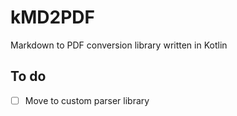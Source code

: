 # kMD2PDF
Markdown to PDF conversion library written in Kotlin

## To do
* [ ] Move to custom parser library 